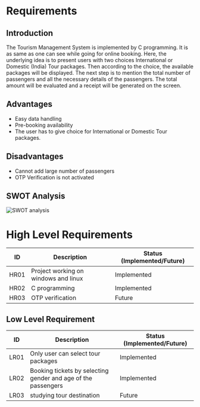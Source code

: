 # Requirements
## Introduction
The Tourism Management System is implemented by C programming. It is as same as one can see while going for online booking. Here, the underlying idea is to present users with two choices International or Domestic (India) Tour packages. Then according to the choice, the available packages will be displayed.  The next step is to mention the total number of passengers and all the necessary details of the passengers. The total amount will be evaluated and a receipt will be generated on the screen.
## Advantages
- Easy data handling 
- Pre-booking availability
- The user has to give choice for International or Domestic Tour packages.
## Disadvantages
- Cannot add large number of passengers
- OTP Verification is not activated
## SWOT Analysis
![SWOT analysis](https://user-images.githubusercontent.com/101713731/161027867-3da74f7b-821f-425c-9da8-a35af22a23b2.png)
# High Level Requirements
| ID | Description | Status (Implemented/Future) |
| --- | --- | --- |
| HR01 | Project working on windows and linux | Implemented |
| HR02 | C programming | Implemented |
| HR03 | OTP verification | Future |
## Low Level Requirement
| ID | Description | Status (Implemented/Future) |
| --- | --- | --- |
| LR01 | Only user can select tour packages | Implemented |
| LR02 | Booking tickets by selecting gender and age of the passengers | Implemented |
| LR03 | studying tour destination | Future |



